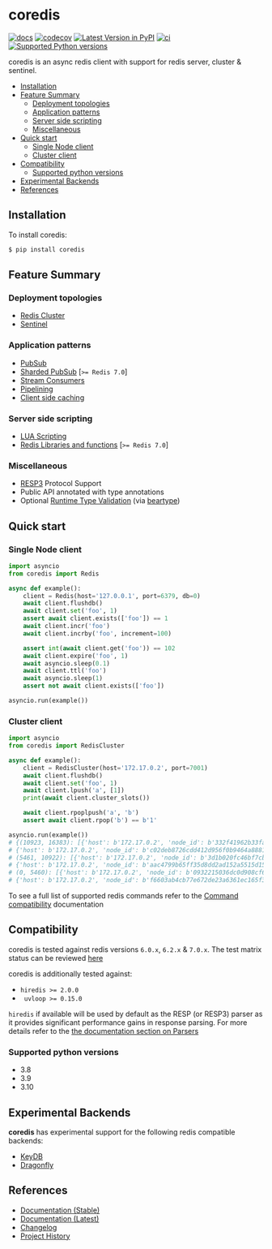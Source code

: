 # coredis

[![docs](https://readthedocs.org/projects/coredis/badge/?version=stable)](https://coredis.readthedocs.org)
[![codecov](https://codecov.io/gh/alisaifee/coredis/branch/master/graph/badge.svg)](https://codecov.io/gh/alisaifee/coredis)
[![Latest Version in PyPI](https://img.shields.io/pypi/v/coredis.svg)](https://pypi.python.org/pypi/coredis/)
[![ci](https://github.com/alisaifee/coredis/workflows/CI/badge.svg?branch=master)](https://github.com/alisaifee/coredis/actions?query=branch%3Amaster+workflow%3ACI)
[![Supported Python versions](https://img.shields.io/pypi/pyversions/coredis.svg)](https://pypi.python.org/pypi/coredis/)

coredis is an async redis client with support for redis server, cluster
& sentinel.

<!-- TOC depthFrom:2 depthTo:6 withLinks:1 updateOnSave:1 orderedList:0 -->

- [Installation](#installation)
- [Feature Summary](#feature-summary)
	- [Deployment topologies](#deployment-topologies)
	- [Application patterns](#application-patterns)
	- [Server side scripting](#server-side-scripting)
	- [Miscellaneous](#miscellaneous)
- [Quick start](#quick-start)
	- [Single Node client](#single-node-client)
	- [Cluster client](#cluster-client)
- [Compatibility](#compatibility)
	- [Supported python versions](#supported-python-versions)
- [Experimental Backends](#experimental-backends)
- [References](#references)

<!-- /TOC -->

## Installation

To install coredis:

```bash
$ pip install coredis
```

## Feature Summary

### Deployment topologies
- [Redis Cluster](https://coredis.readthedocs.org/en/latest/handbook/cluster.html#redis-cluster)
- [Sentinel](https://coredis.readthedocs.org/en/latest/api.html#sentinel)

### Application patterns
- [PubSub](https://coredis.readthedocs.org/en/latest/handbook/pubsub.html)
- [Sharded PubSub](https://coredis.readthedocs.org/en/latest/handbook/pubsub.html#cluster-pub-sub) [`>= Redis 7.0`]
- [Stream Consumers](https://coredis.readthedocs.org/en/latest/handbook/streams.html)
- [Pipelining](https://coredis.readthedocs.org/en/latest/handbook/pipelines.html)
- [Client side caching](https://coredis.readthedocs.org/en/latest/handbook/caching.html)

### Server side scripting
- [LUA Scripting](https://coredis.readthedocs.org/en/latest/handbook/scripting.html#lua_scripting)
- [Redis Libraries and functions](https://coredis.readthedocs.org/en/latest/handbook/scripting.html#library-functions) [`>= Redis 7.0`]

### Miscellaneous
- [RESP3](https://coredis.readthedocs.org/en/latest/handbook/response.html#resp3) Protocol Support
- Public API annotated with type annotations
- Optional [Runtime Type Validation](https://coredis.readthedocs.org/en/latest/handbook/typing.html#runtime-type-checking) (via [beartype](https://github.com/beartype/beartype))

## Quick start

### Single Node client

```python
import asyncio
from coredis import Redis

async def example():
    client = Redis(host='127.0.0.1', port=6379, db=0)
    await client.flushdb()
    await client.set('foo', 1)
    assert await client.exists(['foo']) == 1
    await client.incr('foo')
    await client.incrby('foo', increment=100)

    assert int(await client.get('foo')) == 102
    await client.expire('foo', 1)
    await asyncio.sleep(0.1)
    await client.ttl('foo')
    await asyncio.sleep(1)
    assert not await client.exists(['foo'])

asyncio.run(example())
```

### Cluster client

```python
import asyncio
from coredis import RedisCluster

async def example():
    client = RedisCluster(host='172.17.0.2', port=7001)
    await client.flushdb()
    await client.set('foo', 1)
    await client.lpush('a', [1])
    print(await client.cluster_slots())

    await client.rpoplpush('a', 'b')
    assert await client.rpop('b') == b'1'

asyncio.run(example())
# {(10923, 16383): [{'host': b'172.17.0.2', 'node_id': b'332f41962b33fa44bbc5e88f205e71276a9d64f4', 'server_type': 'master', 'port': 7002},
# {'host': b'172.17.0.2', 'node_id': b'c02deb8726cdd412d956f0b9464a88812ef34f03', 'server_type': 'slave', 'port': 7005}],
# (5461, 10922): [{'host': b'172.17.0.2', 'node_id': b'3d1b020fc46bf7cb2ffc36e10e7d7befca7c5533', 'server_type': 'master', 'port': 7001},
# {'host': b'172.17.0.2', 'node_id': b'aac4799b65ff35d8dd2ad152a5515d15c0dc8ab7', 'server_type': 'slave', 'port': 7004}],
# (0, 5460): [{'host': b'172.17.0.2', 'node_id': b'0932215036dc0d908cf662fdfca4d3614f221b01', 'server_type': 'master', 'port': 7000},
# {'host': b'172.17.0.2', 'node_id': b'f6603ab4cb77e672de23a6361ec165f3a1a2bb42', 'server_type': 'slave', 'port': 7003}]}
```

To see a full list of supported redis commands refer to the [Command
compatibility](https://coredis.readthedocs.io/en/stable/compatibility.html)
documentation

## Compatibility

coredis is tested against redis versions `6.0.x`, `6.2.x` & `7.0.x`. The
test matrix status can be reviewed
[here](https://github.com/alisaifee/coredis/actions/workflows/main.yml)

coredis is additionally tested against:

-   `hiredis >= 2.0.0`
-   ` uvloop >= 0.15.0`

`hiredis` if available will be used by default as the RESP (or RESP3) parser
as it provides significant performance gains in response parsing. For more
details refer to the [the documentation section on Parsers](https://coredis.readthedocs.org/en/stable/handbook/response.html#parsers)

### Supported python versions

-   3.8
-   3.9
-   3.10


## Experimental Backends

**coredis** has experimental support for the following redis compatible backends:

- [KeyDB](https://docs.keydb.dev/)
- [Dragonfly](https://dragonflydb.io/)

## References

- [Documentation (Stable)](http://coredis.readthedocs.org/en/stable)
- [Documentation (Latest)](http://coredis.readthedocs.org/en/latest)
- [Changelog](http://coredis.readthedocs.org/en/stable/release_notes.html)
- [Project History](http://coredis.readthedocs.org/en/stable/history.html)

